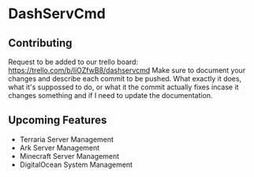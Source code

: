 # DashServCmd

Contributing
-------------

Request to be added to our trello board: https://trello.com/b/liOZfwB8/dashservcmd
Make sure to document your changes and describe each commit to be pushed. What exactly it does, what it's suppossed to do, or what it the commit actually fixes incase it changes something and if I need to update the documentation.




Upcoming Features
--------

* Terraria Server Management
* Ark Server Management
* Minecraft Server Management
* DigitalOcean System Management
